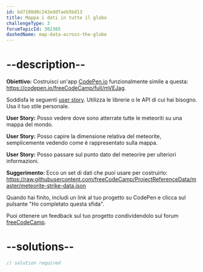 ```yaml
---
id: bd7108d8c242eddfaeb5bd13
title: Mappa i dati in tutto il globo
challengeType: 3
forumTopicId: 302365
dashedName: map-data-across-the-globe
---
```


# --description--

**Obiettivo:** Costruisci un'app [CodePen.io](https://codepen.io) funzionalmente simile a questa: <https://codepen.io/freeCodeCamp/full/mVEJag>.

Soddisfa le seguenti [user story](https://en.wikipedia.org/wiki/User_story). Utilizza le librerie o le API di cui hai bisogno. Usa il tuo stile personale.

**User Story:** Posso vedere dove sono atterrate tutte le meteoriti su una mappa del mondo.

**User Story:** Posso capire la dimensione relativa del meteorite, semplicemente vedendo come è rappresentato sulla mappa.

**User Story:** Posso passare sul punto dato del meteorire per ulteriori informazioni.

**Suggerimento:** Ecco un set di dati che puoi usare per costruirlo: <https://raw.githubusercontent.com/freeCodeCamp/ProjectReferenceData/master/meteorite-strike-data.json>

Quando hai finito, includi un link al tuo progetto su CodePen e clicca sul pulsante "Ho completato questa sfida".

Puoi ottenere un feedback sul tuo progetto condividendolo sul forum [freeCodeCamp](https://forum.freecodecamp.org/c/project-feedback/409).

# --solutions--

```js
// solution required
```
